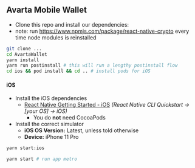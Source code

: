 ## Avarta Mobile Wallet

- Clone this repo and install our dependencies:
- note: run https://www.npmjs.com/package/react-native-crypto every time node modules is reinstalled
```bash
git clone ...
cd AvartaWallet
yarn install
yarn run postinstall # this will run a lengthy postinstall flow
cd ios && pod install && cd .. # install pods for iOS
```
#### iOS

- Install the iOS dependencies
  - [React Native Getting Started - iOS](https://facebook.github.io/react-native/docs/getting-started.html#installing-dependencies-1) _(React Native CLI Quickstart -> [your OS] -> iOS)_
    - You do **not** need CocoaPods
- Install the correct simulator
  - **iOS OS Version:** Latest, unless told otherwise
  - **Device:** iPhone 11 Pro

```bash
yarn start:ios
```

```bash
yarn start # run app metro
```
